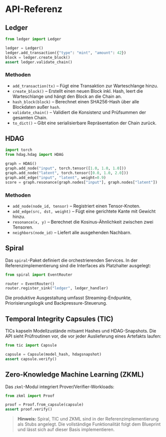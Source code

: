 # API-Referenz

## Ledger

```python
from ledger import Ledger

ledger = Ledger()
ledger.add_transaction({"type": "mint", "amount": 42})
block = ledger.create_block()
assert ledger.validate_chain()
```

### Methoden
- `add_transaction(tx)` – Fügt eine Transaktion zur Warteschlange hinzu.
- `create_block()` – Erstellt einen neuen Block inkl. Hash, leert die Warteschlange und hängt den Block an die Chain an.
- `hash_block(block)` – Berechnet einen SHA256-Hash über alle Blockdaten außer `hash`.
- `validate_chain()` – Validiert die Konsistenz und Prüfsummen der gesamten Chain.
- `to_dict()` – Gibt eine serialisierbare Repräsentation der Chain zurück.

## HDAG

```python
import torch
from hdag.hdag import HDAG

graph = HDAG()
graph.add_node("input", torch.tensor([1.0, 1.0, 1.0]))
graph.add_node("latent", torch.tensor([0.0, 1.0, 2.0]))
graph.add_edge("input", "latent", weight=0.9)
score = graph.resonance(graph.nodes["input"], graph.nodes["latent"])
```

### Methoden
- `add_node(node_id, tensor)` – Registriert einen Tensor-Knoten.
- `add_edge(src, dst, weight)` – Fügt eine gerichtete Kante mit Gewicht hinzu.
- `resonance(x, y)` – Berechnet die Kosinus-Ähnlichkeit zwischen zwei Tensoren.
- `neighbors(node_id)` – Liefert alle ausgehenden Nachbarn.

## Spiral

Das `spiral`-Paket definiert die orchestrierenden Services. In der Referenzimplementierung sind die Interfaces als Platzhalter ausgelegt:

```python
from spiral import EventRouter

router = EventRouter()
router.register_sink("ledger", ledger_handler)
```

Die produktive Ausgestaltung umfasst Streaming-Endpunkte, Priorisierungslogik und Backpressure-Steuerung.

## Temporal Integrity Capsules (TIC)

TICs kapseln Modellzustände mitsamt Hashes und HDAG-Snapshots. Die API sieht Prüfroutinen vor, die vor jeder Auslieferung eines Artefakts laufen:

```python
from tic import Capsule

capsule = Capsule(model_hash, hdagsnapshot)
assert capsule.verify()
```

## Zero-Knowledge Machine Learning (ZKML)

Das `zkml`-Modul integriert Prover/Verifier-Workloads:

```python
from zkml import Proof

proof = Proof.from_capsule(capsule)
assert proof.verify()
```

> **Hinweis:** Spiral, TIC und ZKML sind in der Referenzimplementierung als Stubs angelegt. Die vollständige Funktionalität folgt dem Blueprint und lässt sich auf dieser Basis implementieren.
